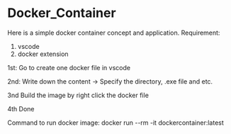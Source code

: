 # Docker_Container

Here is a simple docker container concept and application.
Requirement:
1. vscode
2. docker extension

1st:
Go to create one docker file in vscode

2nd:
Write down the content -> Specify the directory, .exe file and etc.

3nd
Build the image by right click the docker file

4th
Done

Command to run docker image:
docker run --rm -it dockercontainer:latest
 
